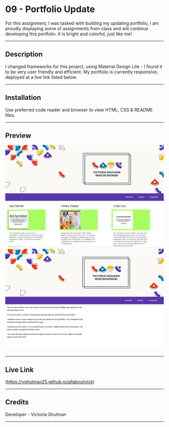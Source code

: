 # 09 - Portfolio Update

For this assignment, I was tasked with building my updating portfolio, I am proudly displaying some of assignments from class and will continue developing this portfolio. It is bright and colorful, just like me!

---
## Description 

I changed frameworks for this project, using Material Design Lite - I found it to be very user friendly and efficient. My portfolio is currently responsive, deployed at a live link listed below.


---
## Installation

Use preferred code reader and browser to view HTML, CSS & README files.


---
## Preview 

![Updated Portfolio - Home/Index ](./images/portfolio1.png)
![Updated Portfolio - Contact ](./images/portfolio2.png) 

---

## Live Link

(https://vshulman25.github.io/allaboutvick)

---
## Credits

Developer - Victoria Shulman 

---
